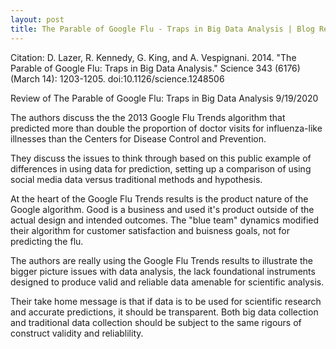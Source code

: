```yaml
---
layout: post
title: The Parable of Google Flu - Traps in Big Data Analysis | Blog Review
---
```


Citation: D. Lazer, R. Kennedy, G. King, and A. Vespignani. 2014. "The Parable of Google Flu: Traps in Big Data Analysis." Science 343 (6176) (March 14): 1203-1205. doi:10.1126/science.1248506

Review of The Parable of Google Flu: Traps in Big Data Analysis
9/19/2020

The authors discuss the the 2013 Google Flu Trends algorithm that predicted more than double the proportion of doctor visits for influenza-like illnesses than the Centers for Disease Control and Prevention.

They discuss the issues to think through based on this public example of differences in using data for prediction, setting up a comparison of using social media data versus traditional methods and hypothesis.

At the heart of the Google Flu Trends results is the product nature of the Google algorithm. Good is a business and used it's product outside of the actual design and intended outcomes. The "blue team" dynamics modified their algorithm for customer satisfaction and buisness goals, not for predicting the flu.

The authors are really using the Google Flu Trends results to illustrate the bigger picture issues with data analysis, the lack foundational instruments designed to produce valid and reliable data amenable for scientific analysis.

Their take home message is that if data is to be used for scientific research and accurate predictions, it should be transparent. Both big data collection and traditional data collection should be subject to the same rigours of construct validity and reliablility.
